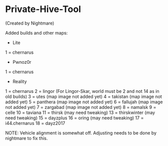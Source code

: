 Private-Hive-Tool
=================

(Created by Nightmare)

Added builds and other maps:
- Lite

 1 = chernarus 


- Pwnoz0r

 1 = chernarus 


- Reality

 1 = chernarus 
 2 = lingor (For Lingor-Skar, world must be 2 and not 14 as in old builds)
 3 = utes (map image not added yet)
 4 = takistan (map image not added yet)
 5 = panthera (map image not added yet)
 6 = fallujah (map image not added yet)
 7 = zargabad (map image not added yet)
 8 = namalsk
 9 = celle
10 = taviana
11 = thirsk (may need tweaking)
13 = thirskwinter (may need tweaking)
15 = dayzplus
16 = oring (may need tweaking)
17 = i44.chernarus
18 = dayz2017


NOTE:  Vehicle alignment is somewhat off.  Adjusting needs to be done by nightmare to fix this.
